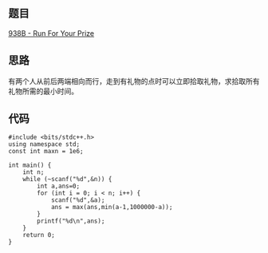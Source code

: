 ## 题目

[938B - Run For Your Prize](http://codeforces.com/problemset/problem/938/B)

## 思路

有两个人从前后两端相向而行，走到有礼物的点时可以立即拾取礼物，求拾取所有礼物所需的最小时间。

## 代码

```
#include <bits/stdc++.h>  
using namespace std;  
const int maxn = 1e6;  
  
int main() {  
    int n;  
    while (~scanf("%d",&n)) {  
        int a,ans=0;  
        for (int i = 0; i < n; i++) {  
            scanf("%d",&a);  
            ans = max(ans,min(a-1,1000000-a));  
        }  
        printf("%d\n",ans);  
    }  
    return 0;  
}   
```